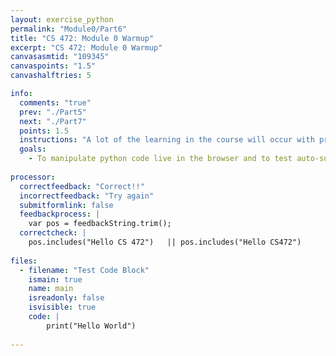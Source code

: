```yaml
---
layout: exercise_python
permalink: "Module0/Part6"
title: "CS 472: Module 0 Warmup"
excerpt: "CS 472: Module 0 Warmup"
canvasasmtid: "109345"
canvaspoints: "1.5"
canvashalftries: 5

info:
  comments: "true"
  prev: "./Part5"
  next: "./Part7"
  points: 1.5
  instructions: "A lot of the learning in the course will occur with pre-class modules, which are sequences of short videos interspersed with coding exercises that are autograded.  To make sure the coding exercises work for you, please modify the Python program below so that it prints \"Hello CS 472\".  If this works, you should get an e-mail.  If you are off campus, you will need to connect via VPN to get credit.  <b>Please be sure to do this for every module!</b>  <a href = \"https://www.ursinus.edu/offices/information-technology/technology-support/hardware-and-software-help/remote-connections-and-vpn/\">Click here</a> to see directions on how to use the Ursinus VPN."
  goals:
    - To manipulate python code live in the browser and to test auto-submission to e-mail and canvas
    
processor:  
  correctfeedback: "Correct!!" 
  incorrectfeedback: "Try again"
  submitformlink: false
  feedbackprocess: | 
    var pos = feedbackString.trim();
  correctcheck: |
    pos.includes("Hello CS 472")   || pos.includes("Hello CS472")   
 
files:
  - filename: "Test Code Block"
    ismain: true
    name: main
    isreadonly: false
    isvisible: true
    code: |
        print("Hello World")
        
---
```

